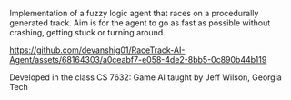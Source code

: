 Implementation of a fuzzy logic agent that races on a procedurally generated track. Aim is for the agent to go as fast as possible without crashing, getting stuck or turning around. 

https://github.com/devanshig01/RaceTrack-AI-Agent/assets/68164303/a0ceabf7-e058-4de2-8bb5-0c890b44b119

Developed in the class CS 7632: Game AI taught by Jeff Wilson, Georgia Tech
